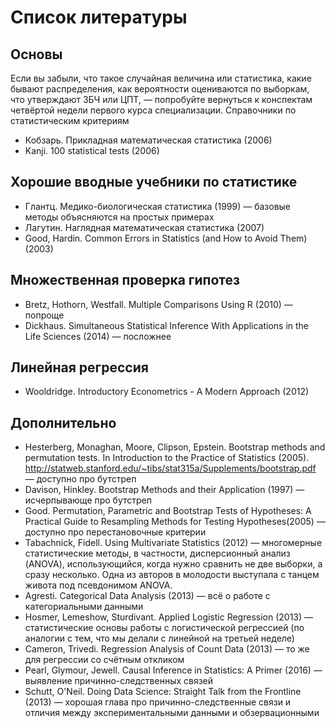 # Список литературы
## Основы

Если вы забыли, что такое случайная величина или статистика, какие бывают распределения, как вероятности оцениваются по выборкам, что утверждают ЗБЧ или ЦПТ, — попробуйте вернуться к конспектам четвёртой недели первого курса специализации.
Справочники по статистическим критериям

* Кобзарь. Прикладная математическая статистика (2006)
* Kanji. 100 statistical tests (2006)

## Хорошие вводные учебники по статистике

* Глантц. Медико-биологическая статистика (1999) — базовые методы объясняются на простых примерах
* Лагутин. Наглядная математическая статистика (2007)
* Good, Hardin. Common Errors in Statistics (and How to Avoid Them) (2003)

## Множественная проверка гипотез

* Bretz, Hothorn, Westfall. Multiple Comparisons Using R (2010) — попроще
* Dickhaus. Simultaneous Statistical Inference With Applications in the Life Sciences (2014) — посложнее

## Линейная регрессия

* Wooldridge. Introductory Econometrics - A Modern Approach (2012)

## Дополнительно

* Hesterberg, Monaghan, Moore, Clipson, Epstein. Bootstrap methods and permutation tests. In Introduction to the Practice of Statistics (2005). http://statweb.stanford.edu/~tibs/stat315a/Supplements/bootstrap.pdf — доступно про бутстреп
* Davison, Hinkley. Bootstrap Methods and their Application (1997) — исчерпывающе про бутстреп
* Good. Permutation, Parametric and Bootstrap Tests of Hypotheses: A Practical Guide to Resampling Methods for Testing Hypotheses(2005) — доступно про перестановочные критерии
* Tabachnick, Fidell. Using Multivariate Statistics (2012) — многомерные статистические методы, в частности, дисперсионный анализ (ANOVA), использующийся, когда нужно сравнить не две выборки, а сразу несколько. Одна из авторов в молодости выступала с танцем живота под псевдонимом ANOVA.
* Agresti. Categorical Data Analysis (2013) — всё о работе с категориальными данными
* Hosmer, Lemeshow, Sturdivant. Applied Logistic Regression (2013) — статистические основы работы с логистической регрессией (по аналогии с тем, что мы делали с линейной на третьей неделе)
* Cameron, Trivedi. Regression Analysis of Count Data (2013) — то же для регрессии со счётным откликом
* Pearl, Glymour, Jewell. Causal Inference in Statistics: A Primer (2016) — выявление причинно-следственных связей
* Schutt, O'Neil. Doing Data Science: Straight Talk from the Frontline (2013) — хорошая глава про причинно-следственные связи и отличия между экспериментальными данными и обзервационными